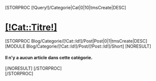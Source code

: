 [STORPROC [!Query!]/Categorie|Cat|0|10|tmsCreate|DESC]
	<div class="PageCat">
		<div class="Titre[!Cat::Type!]">
			<h1><a href="/Blog/Categorie/[!Cat::Link!]" title="Lire tous les posts de la cat&eacute;gorie [!Cat::Titre!]">[!Cat::Titre!]</a></h1>
		</div>
		[STORPROC Blog/Categorie/[!Cat::Id!]/Post|Post|0|1|tmsCreate|DESC]
			[MODULE Blog/Categorie/[!Cat::Id!]/Post/[!Post::Id!]/Short]
			[NORESULT]<h4>Il n'y a aucun article dans cette cat&eacute;gorie.</h4>[/NORESULT]
		[/STORPROC]
	</div>
[/STORPROC]